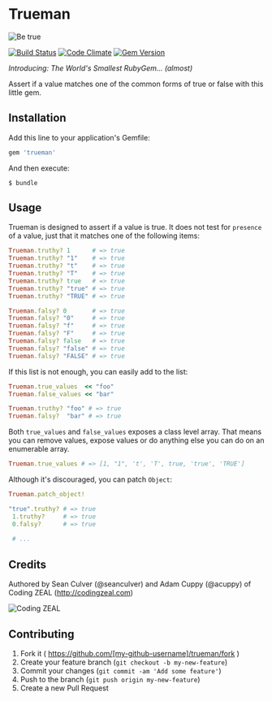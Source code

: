 # Trueman

![Be true](https://media.giphy.com/media/LzqWdQhY4NmxO/giphy.gif)

[![Build Status](https://travis-ci.org/CodingZeal/trueman.svg)](https://travis-ci.org/CodingZeal/trueman) [![Code Climate](https://codeclimate.com/github/CodingZeal/trueman/badges/gpa.svg)](https://codeclimate.com/github/CodingZeal/trueman) [![Gem Version](https://badge.fury.io/rb/trueman.svg)](http://badge.fury.io/rb/trueman)

*Introducing: The World's Smallest RubyGem... (almost)*

Assert if a value matches one of the common forms of true or false with
this little gem.

## Installation

Add this line to your application's Gemfile:

```ruby
gem 'trueman'
```

And then execute:

    $ bundle

## Usage

Trueman is designed to assert if a value is true.  It does not test for
`presence` of a value, just that it matches one of the following items:

```ruby
Trueman.truthy? 1      # => true
Trueman.truthy? "1"    # => true
Trueman.truthy? "t"    # => true
Trueman.truthy? "T"    # => true
Trueman.truthy? true   # => true
Trueman.truthy? "true" # => true
Trueman.truthy? "TRUE" # => true

Trueman.falsy? 0       # => true
Trueman.falsy? "0"     # => true
Trueman.falsy? "f"     # => true
Trueman.falsy? "F"     # => true
Trueman.falsy? false   # => true
Trueman.falsy? "false" # => true
Trueman.falsy? "FALSE" # => true
```

If this list is not enough, you can easily add to the list:
```ruby
Trueman.true_values  << "foo"
Trueman.false_values << "bar"

Trueman.truthy? "foo" # => true
Trueman.falsy?  "bar" # => true
```

Both `true_values` and `false_values` exposes a class level array.  That
means you can remove values, expose values or do anything else you can
do on an enumerable array.

```ruby
Trueman.true_values # => [1, "1", 't', 'T', true, 'true', 'TRUE']
```

Although it's discouraged, you can patch `Object`:
```ruby
Trueman.patch_object!

"true".truthy? # => true
 1.truthy?     # => true
 0.falsy?      # => true
 
 # ...
```

## Credits

Authored by Sean Culver (@seanculver) and Adam Cuppy (@acuppy) of Coding ZEAL (http://codingzeal.com)

![Coding ZEAL](https://googledrive.com/host/0B3TWa6M1MsWeWmxRZWhscllwTzA/ZEAL-logo-final-150.png)

## Contributing

1. Fork it ( https://github.com/[my-github-username]/trueman/fork )
2. Create your feature branch (`git checkout -b my-new-feature`)
3. Commit your changes (`git commit -am 'Add some feature'`)
4. Push to the branch (`git push origin my-new-feature`)
5. Create a new Pull Request
